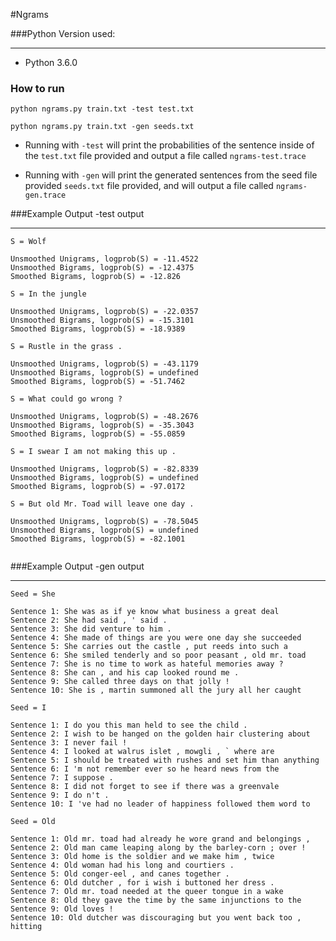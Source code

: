 #Ngrams

###Python Version used:
************************

* Python 3.6.0


### How to run

```
python ngrams.py train.txt -test test.txt
```

```
python ngrams.py train.txt -gen seeds.txt
```

* Running with ```-test``` will print the probabilities of the sentence 
inside of the ```test.txt``` file provided and output a file called
 ```ngrams-test.trace```

* Running with ```-gen``` will print the generated sentences from the 
seed file provided ```seeds.txt``` file provided, and will output a  file 
called ```ngrams-gen.trace```


###Example Output -test output
******************

```
S = Wolf

Unsmoothed Unigrams, logprob(S) = -11.4522
Unsmoothed Bigrams, logprob(S) = -12.4375
Smoothed Bigrams, logprob(S) = -12.826

S = In the jungle

Unsmoothed Unigrams, logprob(S) = -22.0357
Unsmoothed Bigrams, logprob(S) = -15.3101
Smoothed Bigrams, logprob(S) = -18.9389

S = Rustle in the grass .

Unsmoothed Unigrams, logprob(S) = -43.1179
Unsmoothed Bigrams, logprob(S) = undefined
Smoothed Bigrams, logprob(S) = -51.7462

S = What could go wrong ?

Unsmoothed Unigrams, logprob(S) = -48.2676
Unsmoothed Bigrams, logprob(S) = -35.3043
Smoothed Bigrams, logprob(S) = -55.0859

S = I swear I am not making this up .

Unsmoothed Unigrams, logprob(S) = -82.8339
Unsmoothed Bigrams, logprob(S) = undefined
Smoothed Bigrams, logprob(S) = -97.0172

S = But old Mr. Toad will leave one day .

Unsmoothed Unigrams, logprob(S) = -78.5045
Unsmoothed Bigrams, logprob(S) = undefined
Smoothed Bigrams, logprob(S) = -82.1001


```


###Example Output -gen output
******************

```
Seed = She

Sentence 1: She was as if ye know what business a great deal
Sentence 2: She had said , ' said .
Sentence 3: She did venture to him .
Sentence 4: She made of things are you were one day she succeeded
Sentence 5: She carries out the castle , put reeds into such a
Sentence 6: She smiled tenderly and so poor peasant , old mr. toad
Sentence 7: She is no time to work as hateful memories away ?
Sentence 8: She can , and his cap looked round me .
Sentence 9: She called three days on that jolly !
Sentence 10: She is , martin summoned all the jury all her caught

Seed = I

Sentence 1: I do you this man held to see the child .
Sentence 2: I wish to be hanged on the golden hair clustering about
Sentence 3: I never fail !
Sentence 4: I looked at walrus islet , mowgli , ` where are
Sentence 5: I should be treated with rushes and set him than anything
Sentence 6: I 'm not remember ever so he heard news from the
Sentence 7: I suppose .
Sentence 8: I did not forget to see if there was a greenvale
Sentence 9: I do n't .
Sentence 10: I 've had no leader of happiness followed them word to

Seed = Old

Sentence 1: Old mr. toad had already he wore grand and belongings ,
Sentence 2: Old man came leaping along by the barley-corn ; over !
Sentence 3: Old home is the soldier and we make him , twice
Sentence 4: Old woman had his long and courtiers .
Sentence 5: Old conger-eel , and canes together .
Sentence 6: Old dutcher , for i wish i buttoned her dress .
Sentence 7: Old mr. toad needed at the queer tongue in a wake
Sentence 8: Old they gave the time by the same injunctions to the
Sentence 9: Old loves !
Sentence 10: Old dutcher was discouraging but you went back too , hitting

```

    
